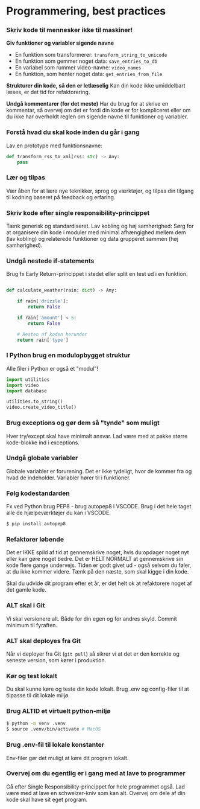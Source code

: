 # Programmering, best practices

### Skriv kode til mennesker ikke til maskiner!

**Giv funktioner og variabler sigende navne**

- En funktion som transformerer: `transform_string_to_unicode`
- En funktion som gemmer noget data: `save_entries_to_db`
- En variabel som rummer video-navne: `video_names`
- En funktion, som henter noget data: `get_entries_from_file`

**Strukturer din kode, så den er letlæselig**
Kan din kode ikke umiddelbart læses, er det tid for refaktorering.

**Undgå kommentarer (for det meste)**
Har du brug for at skrive en kommentar, så overvej om det er fordi din kode er for kompliceret eller om du ikke har overholdt reglen om sigende navne til funktioner og variabler.

### Forstå hvad du skal kode inden du går i gang

Lav en prototype med funktionsnavne:

```python
def transform_rss_to_xml(rss: str) -> Any:
	pass
```

### Lær og tilpas

Vær åben for at lære nye teknikker, sprog og værktøjer, og tilpas din tilgang til kodning baseret på feedback og erfaring.

### Skriv kode efter single responsibility-princippet

Tænk generisk og standardiseret. Lav kobling og høj samhørighed: Sørg for at organisere din kode i moduler med minimal afhængighed mellem dem (lav kobling) og relaterede funktioner og data grupperet sammen (høj samhørighed).

### Undgå nestede if-statements

Brug fx Early Return-princippet i stedet eller split en test ud i en funktion.

```python

def calculate_weather(rain: dict) -> Any:

    if rain['drizzle']:
        return False

    if rain['amount'] < 5:
        return False

    # Resten af koden herunder
    return rain['type']

```

### I Python brug en modulopbygget struktur

Alle filer i Python er også et "modul"!

```python
import utilities
import video
import database

utilities.to_string()
video.create_video_title()
```

### Brug exceptions og gør dem så "tynde" som muligt

Hver try/except skal have minimalt ansvar. Lad være med at pakke større kode-blokke ind i exceptions.

### Undgå globale variabler

Globale variabler er forurening. Det er ikke tydeligt, hvor de kommer fra og hvad de indeholder. Variabler hører til i funktioner.

### Følg kodestandarden

Fx ved Python brug PEP8 - brug autopep8 i VSCODE. Brug i det hele taget alle de hjælpeværktøjer du kan i VSCODE.

```bash
$ pip install autopep8
```

### Refaktorer løbende

Det er IKKE spild af tid at gennemskrive noget, hvis du opdager noget nyt eller kan gøre noget bedre. Det er HELT NORMALT at gennemskrive sin kode flere gange undervejs. Tiden er godt givet ud - også selvom du føler, at du ikke kommer videre. Tænk på den næste, som skal kigge i din kode.

Skal du udvide dit program efter et år, er det helt ok at refaktorere noget af det gamle kode.

### ALT skal i Git

Vi skal versionere alt. Både for din egen og for andres skyld. Commit minimum til fyraften.

### ALT skal deployes fra Git

Når vi deployer fra Git (`git pull`) så sikrer vi at det er den korrekte og seneste version, som kører i produktion.

### Kør og test lokalt

Du skal kunne køre og teste din kode lokalt. Brug .env og config-filer til at tilpasse til dit lokale miljø.

### Brug ALTID et virtuelt python-miljø

```bash
$ python -m venv .venv
$ source .venv/bin/activate # MacOS
```

### Brug .env-fil til lokale konstanter

Env-filer gør det muligt at køre dit program lokalt.

### Overvej om du egentlig er i gang med at lave to programmer

Gå efter Single Responsibility-princippet for hele programmet også. Lad være med at lave en schweizer-kniv som kan alt. Overvej om dele af din kode skal have sit eget program.
